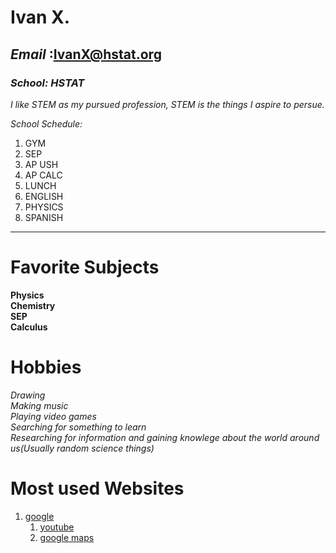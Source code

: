 # Ivan X.




## _Email_ :IvanX@hstat.org 





### *School: HSTAT*          

*I like STEM as my pursued profession, STEM is the things I aspire to persue.*



*School Schedule:*   
1. GYM
1. SEP
1. AP USH
1. AP CALC
1. LUNCH
1. ENGLISH
1. PHYSICS
1. SPANISH   

-------------------------------------------------------------------------------------------------------------------------  

# Favorite Subjects
**Physics**  
**Chemistry**  
**SEP**  
**Calculus**  

# Hobbies
*Drawing*  
*Making music*  
*Playing video games*  
*Searching for something to learn*  
*Researching for information and gaining knowlege about the world around us(Usually random science things)*  

# Most used Websites

1. [google](google.com)
    1. [youtube](youtube.com)
    2. [google maps](maps.google.com)

